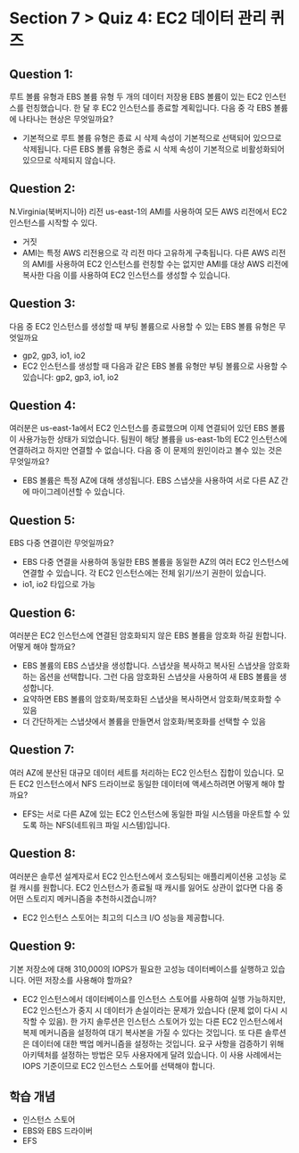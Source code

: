 # Section 7 > Quiz 4: EC2 데이터 관리 퀴즈

## Question 1:
루트 볼륨 유형과 EBS 볼륨 유형 두 개의 데이터 저장용 EBS 볼륨이 있는 EC2 인스턴스를 런칭했습니다. 한 달 후 EC2 인스턴스를 종료할 계획입니다. 다음 중 각 EBS 볼륨에 나타나는 현상은 무엇일까요?
- 기본적으로 루트 볼륨 유형은 종료 시 삭제 속성이 기본적으로 선택되어 있으므로 삭제됩니다. 다른 EBS 볼륨 유형은 종료 시 삭제 속성이 기본적으로 비활성화되어 있으므로 삭제되지 않습니다.

## Question 2:
N.Virginia(북버지니아) 리전 us-east-1의 AMI를 사용하여 모든 AWS 리전에서 EC2 인스턴스를 시작할 수 있다.
- 거짓
- AMI는 특정 AWS 리전용으로 각 리전 마다 고유하게 구축됩니다. 다른 AWS 리전의 AMI를 사용하여 EC2 인스턴스를 런칭할 수는 없지만 AMI를 대상 AWS 리전에 복사한 다음 이를 사용하여 EC2 인스턴스를 생성할 수 있습니다.

## Question 3:
다음 중 EC2 인스턴스를 생성할 때 부팅 볼륨으로 사용할 수 있는 EBS 볼륨 유형은 무엇일까요
- gp2, gp3, io1, io2
- EC2 인스턴스를 생성할 때 다음과 같은 EBS 볼륨 유형만 부팅 볼륨으로 사용할 수 있습니다: gp2, gp3, io1, io2

## Question 4:
여러분은 us-east-1a에서 EC2 인스턴스를 종료했으며 이제 연결되어 있던 EBS 볼륨이 사용가능한 상태가 되었습니다. 팀원이 해당 볼륨을 us-east-1b의 EC2 인스턴스에 연결하려고 하지만 연결할 수 없습니다. 다음 중 이 문제의 원인이라고 볼수 있는 것은 무엇일까요?
- EBS 볼륨은 특정 AZ에 대해 생성됩니다. EBS 스냅샷을 사용하여 서로 다른 AZ 간에 마이그레이션할 수 있습니다.

## Question 5:
EBS 다중 연결이란 무엇일까요?
- EBS 다중 연결을 사용하여 동일한 EBS 볼륨을 동일한 AZ의 여러 EC2 인스턴스에 연결할 수 있습니다. 각 EC2 인스턴스에는 전체 읽기/쓰기 권한이 있습니다.
- io1, io2 타입으로 가능

## Question 6:
여러분은 EC2 인스턴스에 연결된 암호화되지 않은 EBS 볼륨을 암호화 하길 원합니다. 어떻게 해야 할까요?
- EBS 볼륨의 EBS 스냅샷을 생성합니다. 스냅샷을 복사하고 복사된 스냅샷을 암호화하는 옵션을 선택합니다. 그런 다음 암호화된 스냅샷을 사용하여 새 EBS 볼륨을 생성합니다.
- 요약하면 EBS 볼륨의 암호화/복호화된 스냅샷을 복사하면서 암호화/복호화할 수 있음
- 더 간단하게는 스냅샷에서 볼륨을 만들면서 암호화/복호화를 선택할 수 있음

## Question 7:
여러 AZ에 분산된 대규모 데이터 세트를 처리하는 EC2 인스턴스 집합이 있습니다. 모든 EC2 인스턴스에서 NFS 드라이브로 동일한 데이터에 액세스하려면 어떻게 해야 할까요?
- EFS는 서로 다른 AZ에 있는 EC2 인스턴스에 동일한 파일 시스템을 마운트할 수 있도록 하는 NFS(네트워크 파일 시스템)입니다.

## Question 8:
여러분은 솔루션 설계자로서 EC2 인스턴스에서 호스팅되는 애플리케이션용 고성능 로컬 캐시를 원합니다. EC2 인스턴스가 종료될 때 캐시를 잃어도 상관이 없다면 다음 중 어떤 스토리지 메커니즘을 추천하시겠습니까?
- EC2 인스턴스 스토어는 최고의 디스크 I/O 성능을 제공합니다.

## Question 9:
기본 저장소에 대해 310,000의 IOPS가 필요한 고성능 데이터베이스를 실행하고 있습니다. 어떤 저장소를 사용해야 할까요?
- EC2 인스턴스에서 데이터베이스를 인스턴스 스토어를 사용하여 실행 가능하지만, EC2 인스턴스가 중지 시 데이터가 손실이라는 문제가 있습니다 (문제 없이 다시 시작할 수 있음). 한 가지 솔루션은 인스턴스 스토어가 있는 다른 EC2 인스턴스에서 복제 메커니즘을 설정하여 대기 복사본을 가질 수 있다는 것입니다. 또 다른 솔루션은 데이터에 대한 백업 메커니즘을 설정하는 것입니다. 요구 사항을 검증하기 위해 아키텍처를 설정하는 방법은 모두 사용자에게 달려 있습니다. 이 사용 사례에서는 IOPS 기준이므로 EC2 인스턴스 스토어를 선택해야 합니다.

## 학습 개념
- 인스턴스 스토어
- EBS와 EBS 드라이버
- EFS
